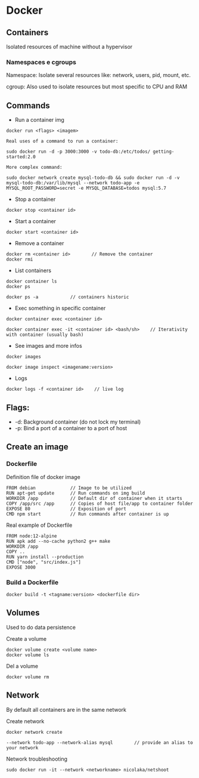 # Docker

## Containers

Isolated resources of machine without a hypervisor

### Namespaces e cgroups

Namespace: Isolate several resources like: network, users, pid, mount, etc.

cgroup: Also used to isolate resources but most specific to CPU and RAM

## Commands

- Run a container img

```
docker run <flags> <imagem>

Real uses of a command to run a container:

sudo docker run -d -p 3000:3000 -v todo-db:/etc/todos/ getting-started:2.0

More complex command:

sudo docker network create mysql-todo-db && sudo docker run -d -v mysql-todo-db:/var/lib/mysql --network todo-app -e MYSQL_ROOT_PASSWORD=secret -e MYSQL_DATABASE=todos mysql:5.7
```

- Stop a container

```
docker stop <container id>
```

- Start a container

```
docker start <container id>
```

- Remove a container

```
docker rm <container id>        // Remove the container
docker rmi
```

- List containers

```
docker container ls
docker ps

docker ps -a            // containers historic
```

- Exec something in specific container

```
docker container exec <container id>

docker container exec -it <container id> <bash/sh>    // Iterativity with container (usually bash)
```

- See images and more infos

```
docker images

docker image inspect <imagename:version>
```

- Logs

```
docker logs -f <container id>    // live log
```

## Flags:

- -d: Background container (do not lock my terminal)
- -p: Bind a port of a container to a port of host

## Create an image

### Dockerfile

Definition file of docker image

```
FROM debian             // Image to be utilized
RUN apt-get update      // Run commands on img build
WORKDIR /app            // Default dir of container when it starts
COPY /app/src /app      // Copies of host file/app to container folder
EXPOSE 80               // Exposition of port
CMD npm start           // Run commands after container is up
```

Real example of Dockerfile

```
FROM node:12-alpine
RUN apk add --no-cache python2 g++ make
WORKDIR /app
COPY ..
RUN yarn install --production
CMD ["node", "src/index.js"]
EXPOSE 3000
```

### Build a Dockerfile

```
docker build -t <tagname:version> <dockerfile dir>
```

## Volumes

Used to do data persistence

Create a volume

```
docker volume create <volume name>
docker volume ls
```

Del a volume

```
docker volume rm
```

## Network

By default all containers are in the same network

Create network

```
docker network create

--network todo-app --network-alias mysql        // provide an alias to your network
```

Network troubleshooting

```
sudo docker run -it --network <networkname> nicolaka/netshoot
```
